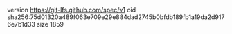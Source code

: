 version https://git-lfs.github.com/spec/v1
oid sha256:75d01320a489f063e709e29e884dad2745b0bfdb189fb1a19da2d9176e7b1d33
size 1859
